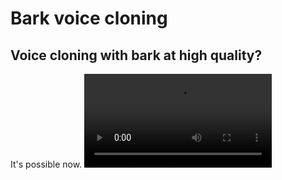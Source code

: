 # Bark voice cloning

## Voice cloning with bark at high quality?
It's possible now.
![joe biden example](https://github.com/gitmylo/bark-voice-cloning-HuBERT-quantizer/raw/master/examples/biden_example.mov)
